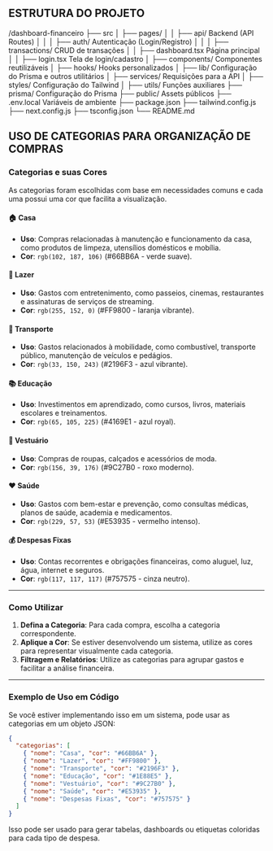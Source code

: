 ## ESTRUTURA DO PROJETO
/dashboard-financeiro
 ├── src
 │   ├── pages/
 │   │   ├── api/               Backend (API Routes)
 │   │   │   ├── auth/          Autenticação (Login/Registro)
 │   │   │   ├── transactions/  CRUD de transações
 │   │   ├── dashboard.tsx      Página principal
 │   │   ├── login.tsx          Tela de login/cadastro
 │   ├── components/            Componentes reutilizáveis
 │   ├── hooks/                 Hooks personalizados
 │   ├── lib/                   Configuração do Prisma e outros utilitários
 │   ├── services/              Requisições para a API
 │   ├── styles/                Configuração do Tailwind
 │   ├── utils/                 Funções auxiliares
 ├── prisma/                    Configuração do Prisma
 ├── public/                    Assets públicos
 ├── .env.local                 Variáveis de ambiente
 ├── package.json
 ├── tailwind.config.js
 ├── next.config.js
 ├── tsconfig.json
 └── README.md

## USO DE CATEGORIAS PARA ORGANIZAÇÃO DE COMPRAS

### Categorias e suas Cores
As categorias foram escolhidas com base em necessidades comuns e cada uma possui uma cor que facilita a visualização.

#### 🏠 Casa
- **Uso**: Compras relacionadas à manutenção e funcionamento da casa, como produtos de limpeza, utensílios domésticos e mobília.
- **Cor**: `rgb(102, 187, 106)` (#66BB6A - verde suave).

#### 🎉 Lazer
- **Uso**: Gastos com entretenimento, como passeios, cinemas, restaurantes e assinaturas de serviços de streaming.
- **Cor**: `rgb(255, 152, 0)` (#FF9800 - laranja vibrante).

#### 🚗 Transporte
- **Uso**: Gastos relacionados à mobilidade, como combustível, transporte público, manutenção de veículos e pedágios.
- **Cor**: `rgb(33, 150, 243)` (#2196F3 - azul vibrante).

#### 📚 Educação
- **Uso**: Investimentos em aprendizado, como cursos, livros, materiais escolares e treinamentos.
- **Cor**: `rgb(65, 105, 225)` (#4169E1 - azul royal).

#### 👕 Vestuário
- **Uso**: Compras de roupas, calçados e acessórios de moda.
- **Cor**: `rgb(156, 39, 176)` (#9C27B0 - roxo moderno).

#### ❤️ Saúde
- **Uso**: Gastos com bem-estar e prevenção, como consultas médicas, planos de saúde, academia e medicamentos.
- **Cor**: `rgb(229, 57, 53)` (#E53935 - vermelho intenso).

#### 💰 Despesas Fixas
- **Uso**: Contas recorrentes e obrigações financeiras, como aluguel, luz, água, internet e seguros.
- **Cor**: `rgb(117, 117, 117)` (#757575 - cinza neutro).

---

### Como Utilizar
1. **Defina a Categoria**: Para cada compra, escolha a categoria correspondente.
2. **Aplique a Cor**: Se estiver desenvolvendo um sistema, utilize as cores para representar visualmente cada categoria.
3. **Filtragem e Relatórios**: Utilize as categorias para agrupar gastos e facilitar a análise financeira.

---

### Exemplo de Uso em Código
Se você estiver implementando isso em um sistema, pode usar as categorias em um objeto JSON:

```json
{
  "categorias": [
    { "nome": "Casa", "cor": "#66BB6A" },
    { "nome": "Lazer", "cor": "#FF9800" },
    { "nome": "Transporte", "cor": "#2196F3" },
    { "nome": "Educação", "cor": "#1E88E5" },
    { "nome": "Vestuário", "cor": "#9C27B0" },
    { "nome": "Saúde", "cor": "#E53935" },
    { "nome": "Despesas Fixas", "cor": "#757575" }
  ]
}
```

Isso pode ser usado para gerar tabelas, dashboards ou etiquetas coloridas para cada tipo de despesa.
